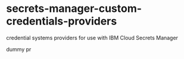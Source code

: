 # secrets-manager-custom-credentials-providers
credential systems providers for use  with IBM Cloud Secrets Manager

dummy pr
